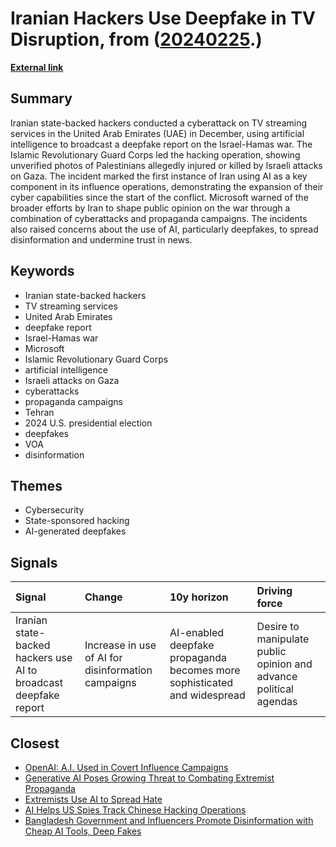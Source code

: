 # __Iranian Hackers Use Deepfake in TV Disruption__, from ([20240225](https://kghosh.substack.com/p/20240225).)

__[External link](https://www.voanews.com/a/iranian-hackers-interrupt-uae-broadcasts-with-deepfake-news-/7480126.html)__



## Summary

Iranian state-backed hackers conducted a cyberattack on TV streaming services in the United Arab Emirates (UAE) in December, using artificial intelligence to broadcast a deepfake report on the Israel-Hamas war. The Islamic Revolutionary Guard Corps led the hacking operation, showing unverified photos of Palestinians allegedly injured or killed by Israeli attacks on Gaza. The incident marked the first instance of Iran using AI as a key component in its influence operations, demonstrating the expansion of their cyber capabilities since the start of the conflict. Microsoft warned of the broader efforts by Iran to shape public opinion on the war through a combination of cyberattacks and propaganda campaigns. The incidents also raised concerns about the use of AI, particularly deepfakes, to spread disinformation and undermine trust in news.

## Keywords

* Iranian state-backed hackers
* TV streaming services
* United Arab Emirates
* deepfake report
* Israel-Hamas war
* Microsoft
* Islamic Revolutionary Guard Corps
* artificial intelligence
* Israeli attacks on Gaza
* cyberattacks
* propaganda campaigns
* Tehran
* 2024 U.S. presidential election
* deepfakes
* VOA
* disinformation

## Themes

* Cybersecurity
* State-sponsored hacking
* AI-generated deepfakes

## Signals

| Signal                                                           | Change                                             | 10y horizon                                                              | Driving force                                                     |
|:-----------------------------------------------------------------|:---------------------------------------------------|:-------------------------------------------------------------------------|:------------------------------------------------------------------|
| Iranian state-backed hackers use AI to broadcast deepfake report | Increase in use of AI for disinformation campaigns | AI-enabled deepfake propaganda becomes more sophisticated and widespread | Desire to manipulate public opinion and advance political agendas |

## Closest

* [OpenAI: A.I. Used in Covert Influence Campaigns](038728d36aa4f09090b2d01ffe571ab4)
* [Generative AI Poses Growing Threat to Combating Extremist Propaganda](4aae935ffedd7227301fe1eb6647d69f)
* [Extremists Use AI to Spread Hate](922dd73d3cd60450863808b908f314d8)
* [AI Helps US Spies Track Chinese Hacking Operations](cea16dfec561c12861cfadf0455880f1)
* [Bangladesh Government and Influencers Promote Disinformation with Cheap AI Tools, Deep Fakes](299ee0a175c6ba617e28713566f23557)